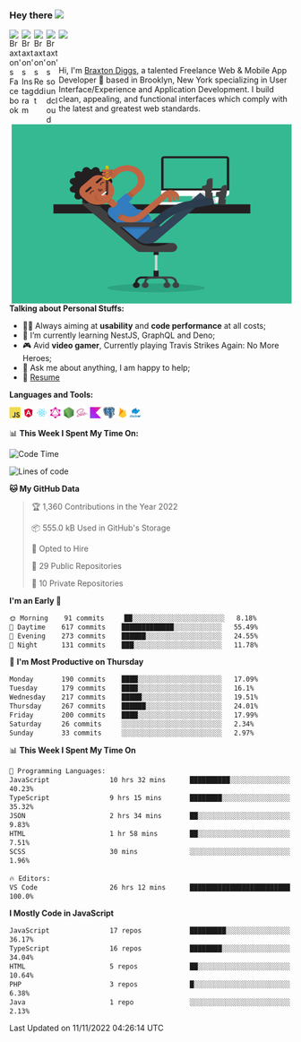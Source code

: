 ### Hey there <img src="https://media.giphy.com/media/hvRJCLFzcasrR4ia7z/giphy.gif" width="25">
<a href="https://www.facebook.com/BiggDiggz">
  <img align="left" alt="Braxton's Facebook" width="22px" src="https://cdn.jsdelivr.net/npm/simple-icons@v3/icons/facebook.svg" />
</a>
<a href="http://instagram.com/biggdiggz">
  <img align="left" alt="Braxton's Instagram" width="22px" src="https://cdn.jsdelivr.net/npm/simple-icons@v3/icons/instagram.svg" />
</a>
<a href="https://reddit.com/user/BiggDiggz/">
  <img align="left" alt="Braxton's Reddit" width="22px" src="https://cdn.jsdelivr.net/npm/simple-icons@v3/icons/reddit.svg" />
</a>
<a href="https://soundcloud.com/braxton-diggs">
  <img align="left" alt="Braxton's soundcloud" width="22px" src="https://cdn.jsdelivr.net/npm/simple-icons@v3/icons/soundcloud.svg" />
</a>

![](https://visitor-badge.glitch.me/badge?page_id=braxtondiggs.braxtondiggs)

<br />

Hi, I'm [Braxton Diggs](https://braxtondiggs.com/), a talented Freelance Web & Mobile App Developer 🚀 based in Brooklyn, New York specializing in User Interface/Experience and Application Development. I build clean, appealing, and functional interfaces which comply with the latest and greatest web standards.

  <img align="right" alt="GIF" src="https://github.com/braxtondiggs/braxtondiggs/blob/master/coder.gif?raw=true" width="500" height="320" />
  
**Talking about Personal Stuffs:**

- 🧑‍💻 Always aiming at **usability** and **code performance** at all costs;
- 🌱 I’m currently learning NestJS, GraphQL and Deno;
- 🎮 Avid **video gamer**, Currently playing Travis Strikes Again: No More Heroes;
- 💬 Ask me about anything, I am happy to help;
- 📝 [Resume](https://braxtondiggs.com/assets/resume/braxton-diggs.pdf)

**Languages and Tools:**  

<code><img height="20" src="https://raw.githubusercontent.com/github/explore/80688e429a7d4ef2fca1e82350fe8e3517d3494d/topics/javascript/javascript.png"></code>
<code><img height="20" src="https://raw.githubusercontent.com/github/explore/80688e429a7d4ef2fca1e82350fe8e3517d3494d/topics/angular/angular.png"></code>
<code><img height="20" src="https://raw.githubusercontent.com/github/explore/80688e429a7d4ef2fca1e82350fe8e3517d3494d/topics/react/react.png"></code>
<code><img height="20" src="https://raw.githubusercontent.com/github/explore/5c058a388828bb5fde0bcafd4bc867b5bb3f26f3/topics/graphql/graphql.png"></code>
<code><img height="20" src="https://raw.githubusercontent.com/github/explore/80688e429a7d4ef2fca1e82350fe8e3517d3494d/topics/nodejs/nodejs.png"></code>
<code><img height="20" src="https://raw.githubusercontent.com/github/explore/80688e429a7d4ef2fca1e82350fe8e3517d3494d/topics/sass/sass.png"></code>
<code><img height="20" src="https://raw.githubusercontent.com/github/explore/80688e429a7d4ef2fca1e82350fe8e3517d3494d/topics/kotlin/kotlin.png"></code>
<code><img height="20" src="https://raw.githubusercontent.com/github/explore/80688e429a7d4ef2fca1e82350fe8e3517d3494d/topics/postgresql/postgresql.png"></code>
<code><img height="20" src="https://raw.githubusercontent.com/github/explore/80688e429a7d4ef2fca1e82350fe8e3517d3494d/topics/firebase/firebase.png"></code>
<code><img height="20" src="https://raw.githubusercontent.com/github/explore/80688e429a7d4ef2fca1e82350fe8e3517d3494d/topics/docker/docker.png"></code>

📊 **This Week I Spent My Time On:**
<!--START_SECTION:waka-->
![Code Time](http://img.shields.io/badge/Code%20Time-4%2C983%20hrs%2027%20mins-blue)

![Lines of code](https://img.shields.io/badge/From%20Hello%20World%20I%27ve%20Written-1%20Million%20lines%20of%20code-blue)

**🐱 My GitHub Data** 

> 🏆 1,360 Contributions in the Year 2022
 > 
> 📦 555.0 kB Used in GitHub's Storage 
 > 
> 💼 Opted to Hire
 > 
> 📜 29 Public Repositories 
 > 
> 🔑 10 Private Repositories  
 > 
**I'm an Early 🐤** 

```text
🌞 Morning    91 commits     ██░░░░░░░░░░░░░░░░░░░░░░░   8.18% 
🌆 Daytime    617 commits    █████████████░░░░░░░░░░░░   55.49% 
🌃 Evening    273 commits    ██████░░░░░░░░░░░░░░░░░░░   24.55% 
🌙 Night      131 commits    ███░░░░░░░░░░░░░░░░░░░░░░   11.78%

```
📅 **I'm Most Productive on Thursday** 

```text
Monday       190 commits    ████░░░░░░░░░░░░░░░░░░░░░   17.09% 
Tuesday      179 commits    ████░░░░░░░░░░░░░░░░░░░░░   16.1% 
Wednesday    217 commits    █████░░░░░░░░░░░░░░░░░░░░   19.51% 
Thursday     267 commits    ██████░░░░░░░░░░░░░░░░░░░   24.01% 
Friday       200 commits    ████░░░░░░░░░░░░░░░░░░░░░   17.99% 
Saturday     26 commits     ░░░░░░░░░░░░░░░░░░░░░░░░░   2.34% 
Sunday       33 commits     ░░░░░░░░░░░░░░░░░░░░░░░░░   2.97%

```


📊 **This Week I Spent My Time On** 

```text
💬 Programming Languages: 
JavaScript               10 hrs 32 mins      ██████████░░░░░░░░░░░░░░░   40.23% 
TypeScript               9 hrs 15 mins       ████████░░░░░░░░░░░░░░░░░   35.32% 
JSON                     2 hrs 34 mins       ██░░░░░░░░░░░░░░░░░░░░░░░   9.83% 
HTML                     1 hr 58 mins        ██░░░░░░░░░░░░░░░░░░░░░░░   7.51% 
SCSS                     30 mins             ░░░░░░░░░░░░░░░░░░░░░░░░░   1.96%

🔥 Editors: 
VS Code                  26 hrs 12 mins      █████████████████████████   100.0%

```

**I Mostly Code in JavaScript** 

```text
JavaScript               17 repos            █████████░░░░░░░░░░░░░░░░   36.17% 
TypeScript               16 repos            ████████░░░░░░░░░░░░░░░░░   34.04% 
HTML                     5 repos             ██░░░░░░░░░░░░░░░░░░░░░░░   10.64% 
PHP                      3 repos             █░░░░░░░░░░░░░░░░░░░░░░░░   6.38% 
Java                     1 repo              ░░░░░░░░░░░░░░░░░░░░░░░░░   2.13%

```



 Last Updated on 11/11/2022 04:26:14 UTC
<!--END_SECTION:waka-->
